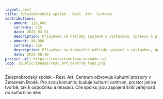 ```yaml
---
layout: post
title: Železnobrodský spolek - Rest. Art. Centrum
contributions:
  - amount: 120,000
    currency: CZK
    date: 2023-03-01
    description: Příspěvek na náklady spojené s výstavbou, úpravou a provozními náklady kulturně-komunitního centra v Železném Brodě
  - amount: 80,000
    currency: CZK
    description: Příspěvek na dodatečné náklady spojené s výstavbou, úpravou a provozními náklady kulturně-komunitního centra v Železném Brodě
    date: 2023-08-10
project_url: https://restartcentrum.webnode.cz/ 
logo: /public/images/rest_art_centrum_logo.png
---
```


Železnobrodský spolek - Rest. Art. Centrum oživovuje kulturní prostory v Železném Brodě. Pro svou komunitu buduje kulturní centrum, prostor jak ke tvorbě, tak k odpočinku a relaxaci. Cíle spolku jsou zapojení širší veřejnosti do kulturního dění.
